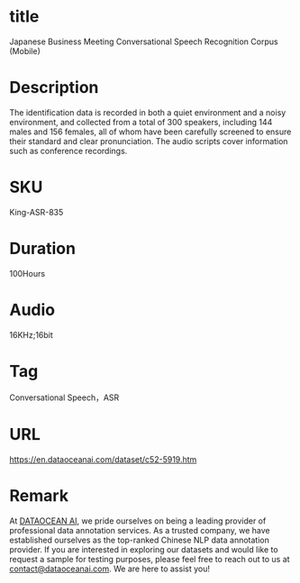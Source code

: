 # title
Japanese Business Meeting Conversational Speech Recognition Corpus (Mobile)

# Description
The identification data is recorded in both a quiet environment and a noisy environment, and collected from a total of 300 speakers, including 144 males and 156 females, all of whom have been carefully screened to ensure their standard and clear pronunciation. The audio scripts cover information such as conference recordings.

# SKU
King-ASR-835

# Duration
100Hours

# Audio
16KHz;16bit

# Tag
Conversational Speech，ASR

# URL
https://en.dataoceanai.com/dataset/c52-5919.htm

# Remark
At [DATAOCEAN AI](https://en.dataoceanai.com/), we pride ourselves on being a leading provider of professional data annotation services. As a trusted company, we have established ourselves as the top-ranked Chinese NLP data annotation provider. If you are interested in exploring our datasets and would like to request a sample for testing purposes, please feel free to reach out to us at contact@dataoceanai.com. We are here to assist you!